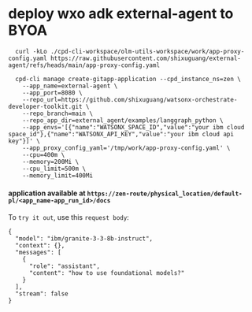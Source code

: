 # deploy wxo adk external-agent to BYOA

```
  curl -kLo ./cpd-cli-workspace/olm-utils-workspace/work/app-proxy-config.yaml https://raw.githubusercontent.com/shixuguang/external-agent/refs/heads/main/app-proxy-config.yaml

  cpd-cli manage create-gitapp-application --cpd_instance_ns=zen \
    --app_name=external-agent \
    --app_port=8080 \
    --repo_url=https://github.com/shixuguang/watsonx-orchestrate-developer-toolkit.git \
    --repo_branch=main \
    --repo_app_dir=external_agent/examples/langgraph_python \
    --app_envs='[{"name":"WATSONX_SPACE_ID","value":"your ibm cloud space_id"},{"name":"WATSONX_API_KEY","value":"your ibm cloud api key"}]' \
    --app_proxy_config_yaml='/tmp/work/app-proxy-config.yaml' \
    --cpu=400m \
    --memory=200Mi \
    --cpu_limit=500m \
    --memory_limit=400Mi
```

#### application available at `https://zen-route/physical_location/default-pl/<app_name-app_run_id>/docs`

To `try it out`, use this `request body`:  
```
{
  "model": "ibm/granite-3-3-8b-instruct",
  "context": {},
  "messages": [
    {
      "role": "assistant",
      "content": "how to use foundational models?"
    }
  ],
  "stream": false
}
```
